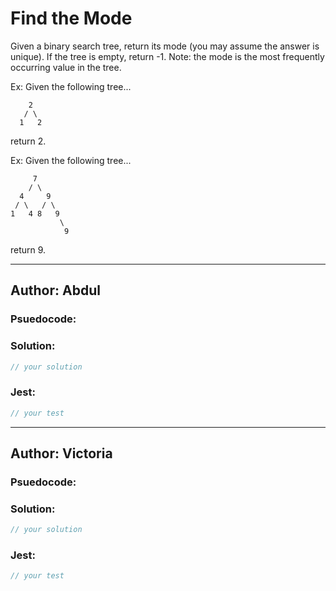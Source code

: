 # Find the Mode

Given a binary search tree, return its mode (you may assume the answer is unique). If the tree is empty, return -1. Note: the mode is the most frequently occurring value in the tree.

Ex: Given the following tree...

        2
       / \
      1   2
return 2.

Ex: Given the following tree...

         7
        / \
      4     9
     / \   / \
    1   4 8   9
               \
                9  
return 9.
 
---

## Author: Abdul

### Psuedocode:


### Solution:

```js
// your solution
```

### Jest:

```js
// your test
```

---
## Author: Victoria

### Psuedocode:

### Solution:

```js
// your solution
```

### Jest:

```js
// your test
```